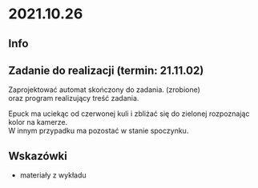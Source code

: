 # 2021.10.26

## Info

  
## Zadanie do realizacji (termin: 21.11.02)

Zaprojektować automat skończony do zadania. (zrobione)  
oraz program realizujący treść zadania.  

Epuck ma uciekąc od czerwonej kuli i zbliżać się do zielonej rozpoznając kolor na kamerze.  
W innym przypadku ma pozostać w stanie spoczynku.

## Wskazówki
- materiały z wykładu
